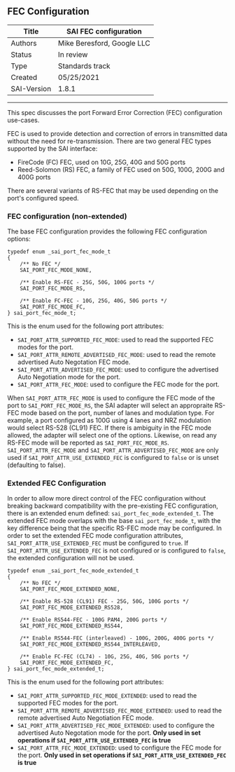 FEC Configuration
-------------------------------------------------------------------------------
 Title       | SAI FEC configuration
-------------|-----------------------------------------------------------------
 Authors     | Mike Beresford, Google LLC
 Status      | In review
 Type        | Standards track
 Created     | 05/25/2021
 SAI-Version | 1.8.1


-------------------------------------------------------------------------------

This spec discusses the port Forward Error Correction (FEC) configuration
use-cases.

FEC is used to provide detection and correction of errors in transmitted data
without the need for re-transmission. There are two general FEC types supported by
the SAI interface:
* FireCode (FC) FEC, used on 10G, 25G, 40G and 50G ports
* Reed-Solomon (RS) FEC, a family of FEC used on 50G, 100G, 200G and 400G ports

There are several variants of RS-FEC that may be used depending on the port's
configured speed.

### FEC configuration (non-extended)

The base FEC configuration provides the following FEC configuration options:

```
typedef enum _sai_port_fec_mode_t
{
    /** No FEC */
    SAI_PORT_FEC_MODE_NONE,

    /** Enable RS-FEC - 25G, 50G, 100G ports */
    SAI_PORT_FEC_MODE_RS,

    /** Enable FC-FEC - 10G, 25G, 40G, 50G ports */
    SAI_PORT_FEC_MODE_FC,
} sai_port_fec_mode_t;
```

This is the enum used for the following port attributes:
* `SAI_PORT_ATTR_SUPPORTED_FEC_MODE`: used to read the supported FEC modes for
  the port.
* `SAI_PORT_ATTR_REMOTE_ADVERTISED_FEC_MODE`: used to read the remote advertised
  Auto Negotation FEC mode.
* `SAI_PORT_ATTR_ADVERTISED_FEC_MODE`: used to configure the advertised Auto
  Negotiation mode for the port.
* `SAI_PORT_ATTR_FEC_MODE`: used to configure the FEC mode for the port.

When `SAI_PORT_ATTR_FEC_MODE` is used to configure the FEC mode of the port to
`SAI_PORT_FEC_MODE_RS`, the SAI adapter will select an appropraite RS-FEC mode
based on the port, number of lanes and modulation type. For example, a port
configured as 100G using 4 lanes and NRZ modulation would select RS-528 (CL91)
FEC. If there is ambiguity in the FEC mode allowed, the adapter will select one
of the options. Likewise, on read any RS-FEC mode will be reported as
`SAI_PORT_FEC_MODE_RS`. `SAI_PORT_ATTR_FEC_MODE` and
`SAI_PORT_ATTR_ADVERTISED_FEC_MODE` are only used if
`SAI_PORT_ATTR_USE_EXTENDED_FEC` is configured to `false` or is unset
(defaulting to false).

### Extended FEC Configuration

In order to allow more direct control of the FEC configuration without breaking
backward compatibility with the pre-existing FEC configuration, there is an
extended enum defined: `sai_port_fec_mode_extended_t`. The extended FEC mode
overlaps with the base `sai_port_fec_mode_t`, with the key difference being that
the specific RS-FEC mode may be configured. In order to set the extended FEC
mode configuration attributes, `SAI_PORT_ATTR_USE_EXTENDED_FEC` must be
configured to `true`. If `SAI_PORT_ATTR_USE_EXTENDED_FEC` is not configured or
is configured to `false`, the extended configuration will not be used.

```
typedef enum _sai_port_fec_mode_extended_t
{
    /** No FEC */
    SAI_PORT_FEC_MODE_EXTENDED_NONE,

    /** Enable RS-528 (CL91) FEC - 25G, 50G, 100G ports */
    SAI_PORT_FEC_MODE_EXTENDED_RS528,

    /** Enable RS544-FEC - 100G PAM4, 200G ports */
    SAI_PORT_FEC_MODE_EXTENDED_RS544,

    /** Enable RS544-FEC (interleaved) - 100G, 200G, 400G ports */
    SAI_PORT_FEC_MODE_EXTENDED_RS544_INTERLEAVED,

    /** Enable FC-FEC (CL74) - 10G, 25G, 40G, 50G ports */
    SAI_PORT_FEC_MODE_EXTENDED_FC,
} sai_port_fec_mode_extended_t;
```

This is the enum used for the following port attributes:
* `SAI_PORT_ATTR_SUPPORTED_FEC_MODE_EXTENDED`: used to read the supported FEC
  modes for the port.
* `SAI_PORT_ATTR_REMOTE_ADVERTISED_FEC_MODE_EXTENDED`: used to read the remote
  advertised Auto Negotiation FEC mode.
* `SAI_PORT_ATTR_ADVERTISED_FEC_MODE_EXTENDED`: used to configure the advertised
  Auto Negotation mode for the port. **Only used in set operations if
  `SAI_PORT_ATTR_USE_EXTENDED_FEC` is true**
* `SAI_PORT_ATTR_FEC_MODE_EXTENDED`: used to configure the FEC mode for the
  port. **Only used in set operations if `SAI_PORT_ATTR_USE_EXTENDED_FEC` is true**
